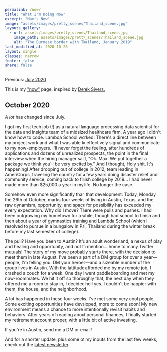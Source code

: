 ```yaml
---
permalink: /now/
title: "What I'm Doing Now"
excerpt: "Max's Now"
image: "assets/images/pretty_scenes/Thailand_scene.jpg"
layouts_gallery:
  - url: assets/images/pretty_scenes/Thailand_scene.jpg
    image_path: assets/images/pretty_scenes/Thailand_scene.jpg
    alt: "The Burmese border with Thailand, January 2019"
last_modified_at: 2020-10-26
layout: single
classes: narrow
footer: false
share: false
---
```


Previous:
[July 2020](https://github.com/mefrem/mefrem.github.io/commit/e05bc4978ca2c3e1954959d566d0a10ed24571d2)

This is my ["now"](https://nownownow.com/about) page, inspired by [Derek Sivers.](https://sivers.org/nowff)

## October 2020

*A lot* has changed since July.

I got my first tech job (!) as a natural language processing data scientist for the data and insights team of a midsized healthcare firm. A year ago I didn't know how to code. Lambda School worked: There's a direct line between my project work and what I was able to effectively signal and communicate to my now-employers. I'll never forget the feeling, after hundreds of applications and dozens of unrealized prospects, the point in the final interview when the hiring manager said, "Ok. Max. We put together a package we think you'll be very excited by." And I thought, Holy shit. It's happening! After dropping out of college in 2012, team leading in AmeriCorps, traveling the country for a few years doing disaster relief and community service, coming back to finish college by 2019... I had never made more than $25,000 a year in my life. No longer the case.

Somehow even more significantly than that development: Today, Monday the 26th of October, marks four weeks of living in Austin, Texas, and the raw dynamism, opportunity, and space for possibility has exceeded my every expectation. Why did I move? There were pulls and pushes. I had been outgrowing my hometown for a while, though had school to finish and then about a year of gymnastics training and Lambda School (which I resolved to pursue in a bungalow in Pai, Thailand during the winter break before my last semester of college).

The pull? Have you been to Austin? It's an adult wonderland, a nexus of play and healing and opportunity, and not to mention... home to many Twitter mutuals! The story of my move probably starts there, with the decision to meet them in late August. I've been a part of a DM group for over a year—people, I'm telling you: DM your heroes—and a sizeable number of the group lives in Austin. With the lattitude afforded me by my remote job, I crashed a couch for a week. One day I went paddleboarding and met my now-roommates. We hit it off so thoroughly that, the next day when they offered me a room to stay in, I decided hell yes. I couldn't be happier with them, the house, and the neighborhood.

A lot has happened in these four weeks. I've met some very cool people. Some exciting opportunities have developed, more to come soon! My new environment means a chance to more intentionally revisit habits and behaviors. After years of reading about personal finances, I finally started my retirement account proper, with a little bit of active investing.

If you're in Austin, send me a DM or email!

And for a shorter update, plus some of my inputs from the last few weeks, check out the [latest newsletter](https://maxefremov.substack.com/p/maxs-very-occasional-update-2).

